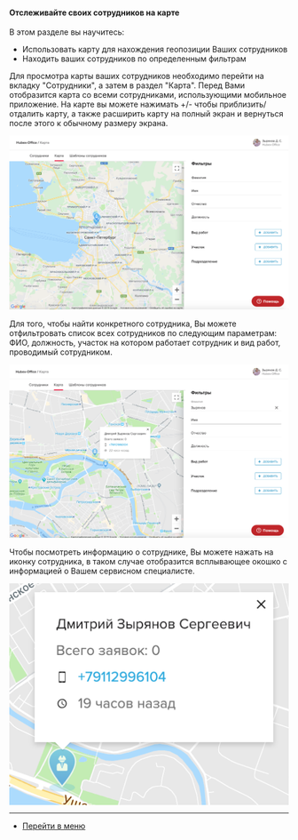 #### Отслеживайте своих сотрудников на карте
В этом разделе вы научитесь:
- Использовать карту для нахождения геопозиции Ваших сотрудников
- Находить ваших сотрудников по определенным фильтрам

Для просмотра карты ваших сотрудников необходимо перейти на вкладку "Сотрудники", а затем в раздел "Карта". Перед Вами отобразится карта со всеми сотрудниками, использующими мобильное приложение. На карте вы можете нажимать +/- чтобы приблизить/отдалить карту, а также расширить карту на полный экран и вернуться после этого к обычному размеру экрана.

![geo1.png](/attachments/images/ru/GeoPosition/geo1.png)

 Для того, чтобы найти конкретного сотрудника, Вы можете отфильтровать список всех сотрудников по следующим параметрам: ФИО, должность, участок на котором работает сотрудник и вид работ, проводимый сотрудником.

 ![geo2.png](/attachments/images/ru/GeoPosition/geo2.png)

 Чтобы посмотреть информацию о сотруднике, Вы можете нажать на иконку сотрудника, в таком случае отобразится всплывающее окошко с информацией о Вашем сервисном специалисте.

 <div>
   <img  style="margin: 0 auto; display: block; max-width: 100%;" src="/attachments/images/ru/GeoPosition/geo3.png" />
 </div>





 ___
 - [Перейти в меню](http://wiki.hubex.ru)

